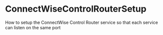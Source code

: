 # ConnectWiseControlRouterSetup
 How to setup the ConnectWise Control Router service so that each service can listen on the same port
